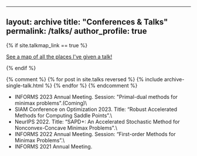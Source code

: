 
---
layout: archive
title: "Conferences & Talks"
permalink: /talks/
author_profile: true
---

{% if site.talkmap_link == true %}

<p style="text-decoration:underline;"><a href="/talkmap.html">See a map of all the places I've given a talk!</a></p>

{% endif %}

{% comment %}
{% for post in site.talks reversed %}
  {% include archive-single-talk.html %}
{% endfor %}
{% endcomment %}

* INFORMS 2023 Annual Meeting. Session: "Primal-dual methods for minimax problems".(Coming)\
* SIAM Conference on Optimization 2023. Title: “Robust Accelerated Methods for Computing Saddle Points”.\
* NeurIPS 2022. Title: “SAPD+: An Accelerated Stochastic Method for Nonconvex-Concave Minimax Problems".\
* INFORMS 2022 Annual Meeting. Session: “First-order Methods for Minimax Problems”.\
* INFORMS 2021 Annual Meeting.
